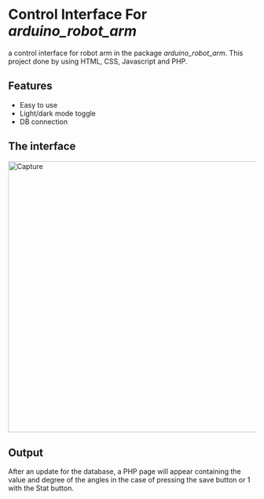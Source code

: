 
# Control Interface For *arduino_robot_arm*

a control interface for robot arm in the package *arduino_robot_arm*. This project done by using HTML, CSS, Javascript and PHP. 


## Features

- Easy to use
- Light/dark mode toggle
- DB connection 


  
## The interface


  <img width="552" alt="Capture" src="https://user-images.githubusercontent.com/85321139/122431631-4cc92d80-cf9d-11eb-835b-9dd26d32e026.PNG">

## Output

After an update for the database, a PHP page will appear containing the value and degree of the angles in the case of pressing the save button or 1 with the Stat button.
